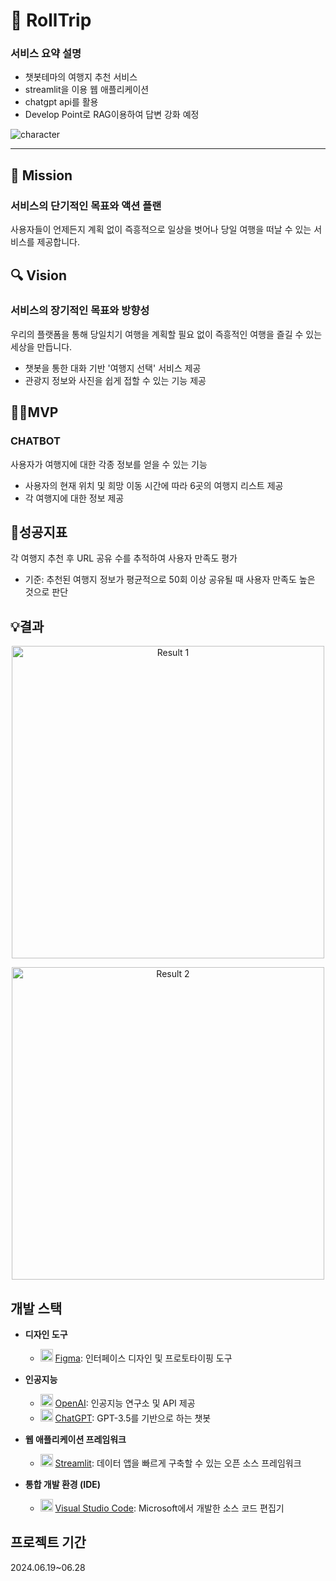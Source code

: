 # 🛫 **RollTrip**

### 서비스 요약 설명
- 챗봇테마의 여행지 추천 서비스
- streamlit을 이용 웹 애플리케이션 
- chatgpt api를 활용
- Develop Point로 RAG이용하여 답변 강화 예정


![character](https://github.com/user-attachments/assets/b2fbf4bf-e121-42ac-908f-02acbdc8fc8e)

----

## 🧭 Mission

### 서비스의 단기적인 목표와 액션 플랜

사용자들이 언제든지 계획 없이 즉흥적으로 일상을 벗어나 당일 여행을 떠날 수 있는 서비스를 제공합니다.

## 🔍 Vision

### 서비스의 장기적인 목표와 방향성

우리의 플랫폼을 통해 당일치기 여행을 계획할 필요 없이 즉흥적인 여행을 즐길 수 있는 세상을 만듭니다.

- 챗봇을 통한 대화 기반 '여행지 선택' 서비스 제공
- 관광지 정보와 사진을 쉽게 접할 수 있는 기능 제공

## 👩‍🔧MVP

### CHATBOT

사용자가 여행지에 대한 각종 정보를 얻을 수 있는 기능

- 사용자의 현재 위치 및 희망 이동 시간에 따라 6곳의 여행지 리스트 제공
- 각 여행지에 대한 정보 제공

## 📔성공지표

각 여행지 추천 후 URL 공유 수를 추적하여 사용자 만족도 평가

- 기준: 추천된 여행지 정보가 평균적으로 50회 이상 공유될 때 사용자 만족도 높은 것으로 판단

## 💡결과

<p align="center">
  <img width="500" alt="Result 1" src="https://github.com/user-attachments/assets/900debf9-74d3-46ea-b2c5-adc7388c3f39">
</p>

<p align="center">
  <img width="500" alt="Result 2" src="https://github.com/user-attachments/assets/a571f7a2-a09f-4201-b050-ba345f33fc5e">
</p>

## 개발 스택

- **디자인 도구**
  - <img src="https://upload.wikimedia.org/wikipedia/commons/3/33/Figma-logo.svg" alt="Figma" width="20"/> [Figma](https://www.figma.com/): 인터페이스 디자인 및 프로토타이핑 도구

- **인공지능**
  - <img src="https://seeklogo.com/images/O/open-ai-logo-8B9BFEDC26-seeklogo.com.png" alt="OpenAI" width="20"/> [OpenAI](https://www.openai.com/): 인공지능 연구소 및 API 제공
  - <img src="https://upload.wikimedia.org/wikipedia/commons/0/04/ChatGPT_logo.svg" alt="ChatGPT" width="20"/> [ChatGPT](https://www.openai.com/chatgpt): GPT-3.5를 기반으로 하는 챗봇

- **웹 애플리케이션 프레임워크**
  - <img src="https://streamlit.io/images/brand/streamlit-logo-primary-colormark-darktext.png" alt="Streamlit" width="20"/> [Streamlit](https://streamlit.io/): 데이터 앱을 빠르게 구축할 수 있는 오픈 소스 프레임워크

- **통합 개발 환경 (IDE)**
  - <img src="https://upload.wikimedia.org/wikipedia/commons/9/9a/Visual_Studio_Code_1.35_icon.svg" alt="VS Code" width="20"/> [Visual Studio Code](https://code.visualstudio.com/): Microsoft에서 개발한 소스 코드 편집기
 
## 프로젝트 기간
2024.06.19~06.28
